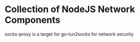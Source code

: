 # Collection  of NodeJS Network Components

socks-proxy is a target for go-tun2socks for network security

